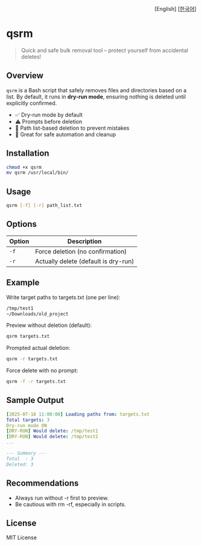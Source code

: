 <p align="right">
  [English]
  [<a href="README-ko.md">한국어</a>]
</p>

# qsrm

> Quick and safe bulk removal tool – protect yourself from accidental deletes!

## Overview

`qsrm` is a Bash script that safely removes files and directories based on a list. By default, it runs in **dry-run mode**, ensuring nothing is deleted until explicitly confirmed.

- ✅ Dry-run mode by default
- ⚠️ Prompts before deletion
- 🔐 Path list-based deletion to prevent mistakes
- 🧹 Great for safe automation and cleanup

## Installation

```bash
chmod +x qsrm
mv qsrm /usr/local/bin/
```

## Usage

```bash
qsrm [-f] [-r] path_list.txt
```

## Options

| Option | Description                          |
| ------ | ------------------------------------ |
| `-f`   | Force deletion (no confirmation)     |
| `-r`   | Actually delete (default is dry-run) |

## Example

Write target paths to targets.txt (one per line):

```bash
/tmp/test1
~/Downloads/old_project
```

Preview without deletion (default):

```bash
qsrm targets.txt
```

Prompted actual deletion:

```bash
qsrm -r targets.txt
```

Force delete with no prompt:

```bash
qsrm -f -r targets.txt
```

## Sample Output

```yaml
[2025-07-18 11:00:00] Loading paths from: targets.txt
Total targets: 3
Dry-run mode ON
[DRY-RUN] Would delete: /tmp/test1
[DRY-RUN] Would delete: /tmp/test2
...

--- Summary ---
Total  : 3
Deleted: 3
```

## Recommendations

- Always run without -r first to preview.
- Be cautious with rm -rf, especially in scripts.

## License

MIT License